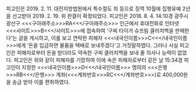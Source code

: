 피고인은 2019. 2. 11. 대전지방법원에서 특수절도 죄 등으로 징역 10월에 집행유예 2년을 선고받아 2019. 2. 19. 위 판결이 확정되었다.
피고인은 2018. 8. 4. 14:10경 광주시 광산구 <<<구아래주소>>>RA<<</구아래주소>>> 인근에서 휴대전화로 인터넷 <<<사이트>>>B<<</사이트>>>에 접속하여 ‘구찌 타이거 슈프림 클러치백을 판매한다'는 글을 게시하고, 이를 보고 연락한 피해자 <<<내국인이름>>>C<<</내국인이름>>>에게 ‘돈을 입금하면 물품을 택배로 보내주겠다'고 거짓말하였다.
그러나 사실 피고인은 피해자로부터 돈을 받더라도 약속한 구찌 클러치백을 보내 줄 의사나 능력이 없었다.
피고인은 위와 같이 피해자를 기망하여 이에 속은 피해자로부터 같은 날 15:34경 피고인이 지정한 <<<내국인이름>>>D<<</내국인이름>>> 명의의 <<<은행>>>RB<<</은행>>> 계좌(<<<계좌번호>>>RC<<</계좌번호>>>)로 400,000원을 송금 받아 이를 편취하였다.